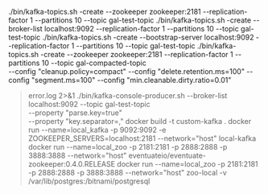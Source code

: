 ./bin/kafka-topics.sh -create --zookeeper zookeeper:2181 --replication-factor 1 --partitions 10 --topic gal-test-topic
./bin/kafka-topics.sh -create --broker-list localhost:9092 --replication-factor 1 --partitions 10 --topic gal-test-topic
./bin/kafka-topics.sh -create --bootstrap-server localhost:9092 --replication-factor 1 --partitions 10 --topic gal-test-topic
./bin/kafka-topics.sh -create --zookeeper zookeeper:2181 --replication-factor 1 --partitions 10 --topic gal-compacted-topic \
--config "cleanup.policy=compact" --config "delete.retention.ms=100"  --config "segment.ms=100" --config "min.cleanable.dirty.ratio=0.01"
  > error.log 2>&1
./bin/kafka-console-producer.sh --broker-list localhost:9092 --topic gal-test-topic \
--property "parse.key=true" \
--property "key.separator=,"
docker build -t custom-kafka .
docker run --name=local_kafka -p 9092:9092 -e ZOOKEEPER_SERVERS=localhost:2181 --network="host" local-kafka
docker run --name=local_zoo -p 2181:2181 -p 2888:2888 -p 3888:3888 --network="host" eventuateio/eventuate-zookeeper:0.4.0.RELEASE
docker run --name=local_zoo -p 2181:2181 -p 2888:2888 -p 3888:3888 --network="host" zoo-local
-v /var/lib/postgres:/bitnami/postgresql